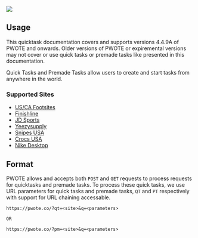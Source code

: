 ![](https://pbs.twimg.com/profile_banners/1123765884680585218/1596774649/1500x500)

## Usage
This quicktask documentation covers and supports versions 4.4.9A of PWOTE and onwards. Older versions of PWOTE or expiremental versions may not cover or use quick tasks or premade tasks like presented in this documentation. 

Quick Tasks and Premade Tasks allow users to create and start tasks from anywhere in the world. 

### Supported Sites
- [US/CA Footsites](#footsites)
- [Finishline](#finishline)
- [JD Sports](#jdsports)
- [Yeezysupply](#yeezysupply)
- [Snipes USA](#snipes)
- [Crocs USA](#crocs)
- [Nike Desktop](#nike)

## Format
PWOTE allows and accepts both `POST` and `GET` requests to process requests for quicktasks and premade tasks. To process these quick tasks, we use URL parameters for quick tasks and premade tasks, `QT` and `PT` respectively with support for URL chaining accessable. 

```http
https://pwote.co/?qt=<site>&q=<parameters>

OR 

https://pwote.co/?pm=<site>&q=<parameters>
```
